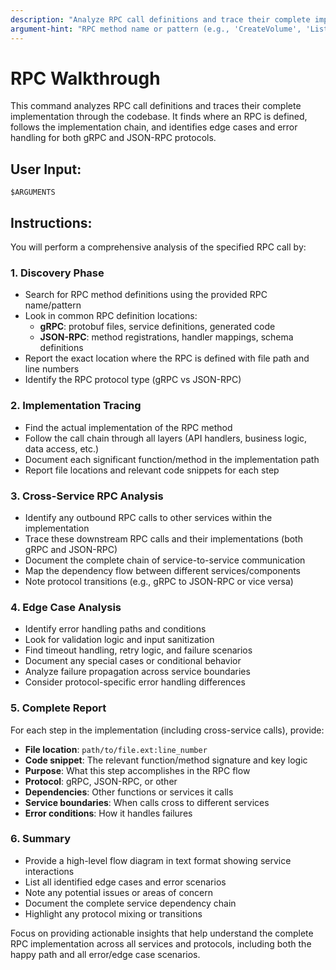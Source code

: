 ```yaml
---
description: "Analyze RPC call definitions and trace their complete implementation through the codebase"
argument-hint: "RPC method name or pattern (e.g., 'CreateVolume', 'ListVolumes')"
---
```


# RPC Walkthrough

This command analyzes RPC call definitions and traces their complete implementation through the codebase. It finds where an RPC is defined, follows the implementation chain, and identifies edge cases and error handling for both gRPC and JSON-RPC protocols.

## User Input:
```
$ARGUMENTS
```

## Instructions:

You will perform a comprehensive analysis of the specified RPC call by:

### 1. Discovery Phase
- Search for RPC method definitions using the provided RPC name/pattern
- Look in common RPC definition locations:
  - **gRPC**: protobuf files, service definitions, generated code
  - **JSON-RPC**: method registrations, handler mappings, schema definitions
- Report the exact location where the RPC is defined with file path and line numbers
- Identify the RPC protocol type (gRPC vs JSON-RPC)

### 2. Implementation Tracing
- Find the actual implementation of the RPC method
- Follow the call chain through all layers (API handlers, business logic, data access, etc.)
- Document each significant function/method in the implementation path
- Report file locations and relevant code snippets for each step

### 3. Cross-Service RPC Analysis
- Identify any outbound RPC calls to other services within the implementation
- Trace these downstream RPC calls and their implementations (both gRPC and JSON-RPC)
- Document the complete chain of service-to-service communication
- Map the dependency flow between different services/components
- Note protocol transitions (e.g., gRPC to JSON-RPC or vice versa)

### 4. Edge Case Analysis
- Identify error handling paths and conditions
- Look for validation logic and input sanitization
- Find timeout handling, retry logic, and failure scenarios
- Document any special cases or conditional behavior
- Analyze failure propagation across service boundaries
- Consider protocol-specific error handling differences

### 5. Complete Report
For each step in the implementation (including cross-service calls), provide:
- **File location**: `path/to/file.ext:line_number`
- **Code snippet**: The relevant function/method signature and key logic
- **Purpose**: What this step accomplishes in the RPC flow
- **Protocol**: gRPC, JSON-RPC, or other
- **Dependencies**: Other functions or services it calls
- **Service boundaries**: When calls cross to different services
- **Error conditions**: How it handles failures

### 6. Summary
- Provide a high-level flow diagram in text format showing service interactions
- List all identified edge cases and error scenarios
- Note any potential issues or areas of concern
- Document the complete service dependency chain
- Highlight any protocol mixing or transitions

Focus on providing actionable insights that help understand the complete RPC implementation across all services and protocols, including both the happy path and all error/edge case scenarios.